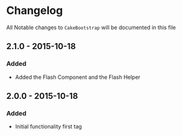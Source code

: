 # Changelog

All Notable changes to `CakeBootstrap` will be documented in this file

## 2.1.0 - 2015-10-18

### Added
- Added the Flash Component and the Flash Helper

## 2.0.0 - 2015-10-18

### Added
- Initial functionality first tag